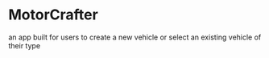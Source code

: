 # MotorCrafter
an app built for users to create a new vehicle or select an existing vehicle of their type
